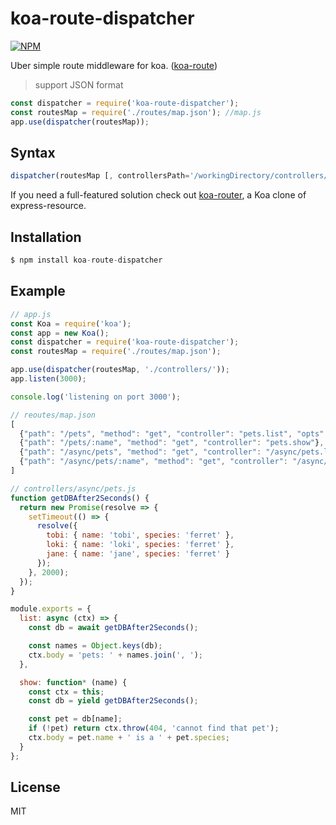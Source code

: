 # koa-route-dispatcher

[![NPM](https://nodei.co/npm/koa-route-dispatcher.png?downloads=true)](https://nodei.co/npm/koa-route-dispatcher/)

Uber simple route middleware for koa. ([koa-route](https://github.com/koajs/route))
> support JSON format

```js
const dispatcher = require('koa-route-dispatcher');
const routesMap = require('./routes/map.json'); //map.js
app.use(dispatcher(routesMap));
```

## Syntax
```js
dispatcher(routesMap [, controllersPath='/workingDirectory/controllers/']);
```

If you need a full-featured solution check out [koa-router](https://github.com/alexmingoia/koa-router), a Koa clone of express-resource.

## Installation
```js
$ npm install koa-route-dispatcher
```

## Example
```js
// app.js
const Koa = require('koa');
const app = new Koa();
const dispatcher = require('koa-route-dispatcher');
const routesMap = require('./routes/map.json');

app.use(dispatcher(routesMap, './controllers/'));
app.listen(3000);

console.log('listening on port 3000');
```
```js
// reoutes/map.json
[
  {"path": "/pets", "method": "get", "controller": "pets.list", "opts": {}},
  {"path": "/pets/:name", "method": "get", "controller": "pets.show"},
  {"path": "/async/pets", "method": "get", "controller": "/async/pets.list", "opts": {}},
  {"path": "/async/pets/:name", "method": "get", "controller": "/async/pets.show", "opts": {}}
]
```
```js
// controllers/async/pets.js
function getDBAfter2Seconds() {
  return new Promise(resolve => {
    setTimeout(() => {
      resolve({
        tobi: { name: 'tobi', species: 'ferret' },
        loki: { name: 'loki', species: 'ferret' },
        jane: { name: 'jane', species: 'ferret' }
      });
    }, 2000);
  });
}

module.exports = {
  list: async (ctx) => {
    const db = await getDBAfter2Seconds();

    const names = Object.keys(db);
    ctx.body = 'pets: ' + names.join(', ');
  },

  show: function* (name) {
    const ctx = this;
    const db = yield getDBAfter2Seconds();

    const pet = db[name];
    if (!pet) return ctx.throw(404, 'cannot find that pet');
    ctx.body = pet.name + ' is a ' + pet.species;
  }
};
```

## License
MIT

